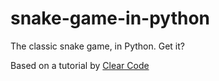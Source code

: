# snake-game-in-python
The classic snake game, in Python. Get it?

Based on a tutorial by [Clear Code](https://github.com/clear-code-projects/Snake)